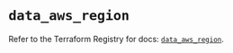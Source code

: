 # `data_aws_region`

Refer to the Terraform Registry for docs: [`data_aws_region`](https://registry.terraform.io/providers/hashicorp/aws/6.9.0/docs/data-sources/region).

